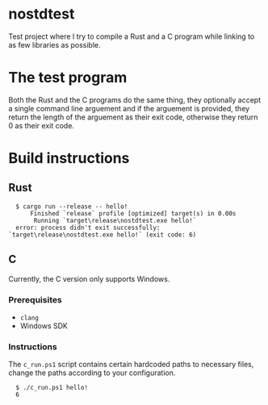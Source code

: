 # nostdtest
Test project where I try to compile a Rust and a C program while linking to as few libraries as possible.

# The test program
Both the Rust and the C programs do the same thing, they optionally accept a single command line arguement and if the arguement is provided, they return the length of the arguement as their exit code, otherwise they return 0 as their exit code.

# Build instructions
## Rust
```console
  $ cargo run --release -- hello!   
      Finished `release` profile [optimized] target(s) in 0.00s
       Running `target\release\nostdtest.exe hello!`
  error: process didn't exit successfully: `target\release\nostdtest.exe hello!` (exit code: 6)
```

## C
Currently, the C version only supports Windows. 
### Prerequisites
  - `clang`
  - Windows SDK
### Instructions
The `c_run.ps1` script contains certain hardcoded paths to necessary files, change the paths according to your configuration.
```console
  $ ./c_run.ps1 hello!
  6
```
